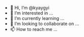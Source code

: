 - 👋 Hi, I’m @kyaygyi
- 👀 I’m interested in ...
- 🌱 I’m currently learning ...
- 💞️ I’m looking to collaborate on ...
- 📫 How to reach me ...

<!---
kyaygyi/kyaygyi is a ✨ special ✨ repository because its `README.md` (this file) appears on your GitHub profile.
You can click the Preview link to take a look at your changes.
--->
